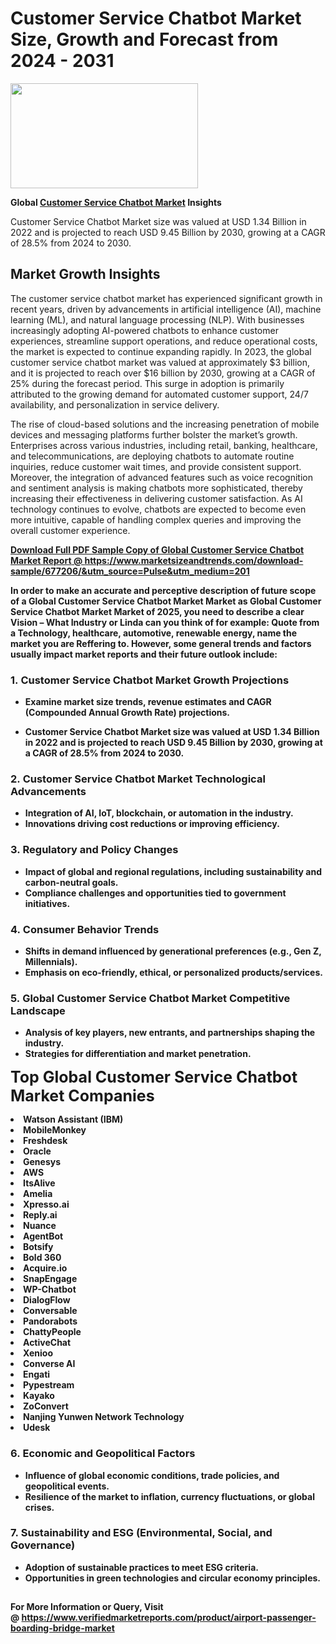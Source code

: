 <H1>Customer Service Chatbot Market Size, Growth and Forecast from 2024 - 2031</H1><img class="aligncenter size-medium wp-image-584254" src="https://thirdeyenews.in/wp-content/uploads/2024/09/Global-Market-Research-300x168.jpeg" alt="" width="300" height="168" /><p><strong>Global&nbsp;<a href="https://www.marketsizeandtrends.com/download-sample/677206/&amp;utm_source=Pulse&amp;utm_medium=201">Customer Service Chatbot Market</a> Insights</strong></p><p>Customer Service Chatbot Market size was valued at USD 1.34 Billion in 2022 and is projected to reach USD 9.45 Billion by 2030, growing at a CAGR of 28.5% from 2024 to 2030.</p><p><h2>Market Growth Insights</h2> <p>The customer service chatbot market has experienced significant growth in recent years, driven by advancements in artificial intelligence (AI), machine learning (ML), and natural language processing (NLP). With businesses increasingly adopting AI-powered chatbots to enhance customer experiences, streamline support operations, and reduce operational costs, the market is expected to continue expanding rapidly. In 2023, the global customer service chatbot market was valued at approximately $3 billion, and it is projected to reach over $16 billion by 2030, growing at a CAGR of 25% during the forecast period. This surge in adoption is primarily attributed to the growing demand for automated customer support, 24/7 availability, and personalization in service delivery.</p> <p><strong><a href="#"></a></strong></p> <p>The rise of cloud-based solutions and the increasing penetration of mobile devices and messaging platforms further bolster the market’s growth. Enterprises across various industries, including retail, banking, healthcare, and telecommunications, are deploying chatbots to automate routine inquiries, reduce customer wait times, and provide consistent support. Moreover, the integration of advanced features such as voice recognition and sentiment analysis is making chatbots more sophisticated, thereby increasing their effectiveness in delivering customer satisfaction. As AI technology continues to evolve, chatbots are expected to become even more intuitive, capable of handling complex queries and improving the overall customer experience.</p> <p><strong><a href="#"></p><p><span class=""><strong>Download Full PDF Sample Copy of Global Customer Service Chatbot Market Report</strong> @ <a href="https://www.marketsizeandtrends.com/download-sample/677206/&amp;utm_source=Pulse&amp;utm_medium=201" target="_blank">https://www.marketsizeandtrends.com/download-sample/677206/&amp;utm_source=Pulse&amp;utm_medium=201</a></span></p><p>In order to make an accurate and perceptive description of future scope of a Global&nbsp;Customer Service Chatbot Market Market as Global&nbsp;Customer Service Chatbot Market Market of 2025, you need to describe a clear Vision &ndash; What Industry or Linda can you think of for example: Quote from a Technology, healthcare, automotive, renewable energy, name the market you are Reffering to. However, some general trends and factors usually impact market reports and their future outlook include:</p><h3>1.&nbsp;<strong>Customer Service Chatbot Market Growth Projections</strong></h3><ul><li>Examine market size trends, revenue estimates and CAGR (Compounded Annual Growth Rate) projections.</li><li><p>Customer Service Chatbot Market size was valued at USD 1.34 Billion in 2022 and is projected to reach USD 9.45 Billion by 2030, growing at a CAGR of 28.5% from 2024 to 2030.</p></li></ul><h3>2.&nbsp;<strong>Customer Service Chatbot Market Technological Advancements</strong></h3><ul><li>Integration of AI, IoT, blockchain, or automation in the industry.</li><li>Innovations driving cost reductions or improving efficiency.</li></ul><h3>3.&nbsp;<strong>Regulatory and Policy Changes</strong></h3><ul><li>Impact of global and regional regulations, including sustainability and carbon-neutral goals.</li><li>Compliance challenges and opportunities tied to government initiatives.</li></ul><h3>4.&nbsp;<strong>Consumer Behavior Trends</strong></h3><ul><li>Shifts in demand influenced by generational preferences (e.g., Gen Z, Millennials).</li><li>Emphasis on eco-friendly, ethical, or personalized products/services.</li></ul><h3>5.&nbsp;<strong>Global Customer Service Chatbot Market Competitive Landscape</strong></h3><ul><li>Analysis of key players, new entrants, and partnerships shaping the industry.</li><li>Strategies for differentiation and market penetration.</li></ul><p data-pm-slice="1 1 []"><span style="color: inherit; font-family: inherit; font-size: 25px;">Top Global Customer Service Chatbot Market Companies</span></p><div class="" data-test-id=""><p><li>Watson Assistant (IBM)</li><li> MobileMonkey</li><li> Freshdesk</li><li> Oracle</li><li> Genesys</li><li> AWS</li><li> ItsAlive</li><li> Amelia</li><li> Xpresso.ai</li><li> Reply.ai</li><li> Nuance</li><li> AgentBot</li><li> Botsify</li><li> Bold 360</li><li> Acquire.io</li><li> SnapEngage</li><li> WP-Chatbot</li><li> DialogFlow</li><li> Conversable</li><li> Pandorabots</li><li> ChattyPeople</li><li> ActiveChat</li><li> Xenioo</li><li> Converse AI</li><li> Engati</li><li> Pypestream</li><li> Kayako</li><li> ZoConvert</li><li> Nanjing Yunwen Network Technology</li><li> Udesk</li></p></div><h3>6.&nbsp;<strong>Economic and Geopolitical Factors</strong></h3><ul><li>Influence of global economic conditions, trade policies, and geopolitical events.</li><li>Resilience of the market to inflation, currency fluctuations, or global crises.</li></ul><h3>7.&nbsp;<strong>Sustainability and ESG (Environmental, Social, and Governance)</strong></h3><ul><li>Adoption of sustainable practices to meet ESG criteria.</li><li>Opportunities in green technologies and circular economy principles.</li></ul><h2><strong style="font-size: 14px;">For More Information or Query, Visit @&nbsp;</strong><a style="background-color: #ffffff; font-size: 14px;" href="https://www.marketsizeandtrends.com/report/customer-service-chatbot-market/" target="_blank">https://www.verifiedmarketreports.com/product/airport-passenger-boarding-bridge-market</a></h2>
